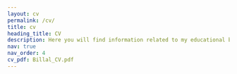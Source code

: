 ```yaml
---
layout: cv
permalink: /cv/
title: cv
heading_title: CV
description: Here you will find information related to my educational background, work experience, publications, list of projects, skills, honors and awards, co-curricular activites, etc.
nav: true
nav_order: 4
cv_pdf: Billal_CV.pdf
---
```

